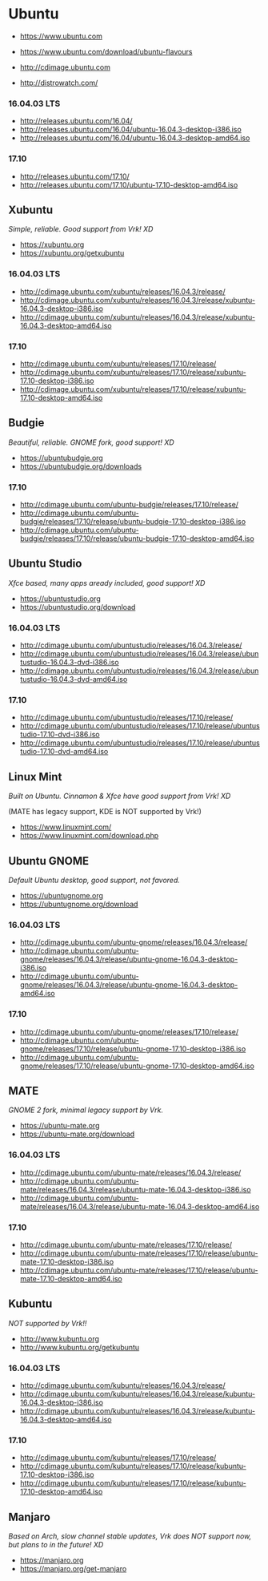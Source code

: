 # Ubuntu
- https://www.ubuntu.com
- https://www.ubuntu.com/download/ubuntu-flavours
- http://cdimage.ubuntu.com

- http://distrowatch.com/
### 16.04.03 LTS
- http://releases.ubuntu.com/16.04/
- http://releases.ubuntu.com/16.04/ubuntu-16.04.3-desktop-i386.iso
- http://releases.ubuntu.com/16.04/ubuntu-16.04.3-desktop-amd64.iso

### 17.10
- http://releases.ubuntu.com/17.10/
- http://releases.ubuntu.com/17.10/ubuntu-17.10-desktop-amd64.iso

## Xubuntu
*Simple, reliable. Good support from Vrk! XD*
- https://xubuntu.org
- https://xubuntu.org/getxubuntu

### 16.04.03 LTS
- http://cdimage.ubuntu.com/xubuntu/releases/16.04.3/release/
- http://cdimage.ubuntu.com/xubuntu/releases/16.04.3/release/xubuntu-16.04.3-desktop-i386.iso
- http://cdimage.ubuntu.com/xubuntu/releases/16.04.3/release/xubuntu-16.04.3-desktop-amd64.iso

### 17.10
- http://cdimage.ubuntu.com/xubuntu/releases/17.10/release/
- http://cdimage.ubuntu.com/xubuntu/releases/17.10/release/xubuntu-17.10-desktop-i386.iso
- http://cdimage.ubuntu.com/xubuntu/releases/17.10/release/xubuntu-17.10-desktop-amd64.iso

## Budgie
*Beautiful, reliable. GNOME fork, good support! XD*
- https://ubuntubudgie.org
- https://ubuntubudgie.org/downloads

### 17.10
- http://cdimage.ubuntu.com/ubuntu-budgie/releases/17.10/release/
- http://cdimage.ubuntu.com/ubuntu-budgie/releases/17.10/release/ubuntu-budgie-17.10-desktop-i386.iso
- http://cdimage.ubuntu.com/ubuntu-budgie/releases/17.10/release/ubuntu-budgie-17.10-desktop-amd64.iso

## Ubuntu Studio
*Xfce based, many apps aready included, good support! XD*
- https://ubuntustudio.org
- https://ubuntustudio.org/download

### 16.04.03 LTS
- http://cdimage.ubuntu.com/ubuntustudio/releases/16.04.3/release/
- http://cdimage.ubuntu.com/ubuntustudio/releases/16.04.3/release/ubuntustudio-16.04.3-dvd-i386.iso
- http://cdimage.ubuntu.com/ubuntustudio/releases/16.04.3/release/ubuntustudio-16.04.3-dvd-amd64.iso

### 17.10
- http://cdimage.ubuntu.com/ubuntustudio/releases/17.10/release/
- http://cdimage.ubuntu.com/ubuntustudio/releases/17.10/release/ubuntustudio-17.10-dvd-i386.iso
- http://cdimage.ubuntu.com/ubuntustudio/releases/17.10/release/ubuntustudio-17.10-dvd-amd64.iso

## Linux Mint
*Built on Ubuntu. Cinnamon & Xfce have good support from Vrk! XD*

(MATE has legacy support, KDE is NOT supported by Vrk!)
- https://www.linuxmint.com/
- https://www.linuxmint.com/download.php

## Ubuntu GNOME
*Default Ubuntu desktop, good support, not favored.*
- https://ubuntugnome.org
- https://ubuntugnome.org/download

### 16.04.03 LTS
- http://cdimage.ubuntu.com/ubuntu-gnome/releases/16.04.3/release/
- http://cdimage.ubuntu.com/ubuntu-gnome/releases/16.04.3/release/ubuntu-gnome-16.04.3-desktop-i386.iso
- http://cdimage.ubuntu.com/ubuntu-gnome/releases/16.04.3/release/ubuntu-gnome-16.04.3-desktop-amd64.iso

### 17.10
- http://cdimage.ubuntu.com/ubuntu-gnome/releases/17.10/release/
- http://cdimage.ubuntu.com/ubuntu-gnome/releases/17.10/release/ubuntu-gnome-17.10-desktop-i386.iso
- http://cdimage.ubuntu.com/ubuntu-gnome/releases/17.10/release/ubuntu-gnome-17.10-desktop-amd64.iso

## MATE
*GNOME 2 fork, minimal legacy support by Vrk.*
- https://ubuntu-mate.org
- https://ubuntu-mate.org/download

### 16.04.03 LTS
- http://cdimage.ubuntu.com/ubuntu-mate/releases/16.04.3/release/
- http://cdimage.ubuntu.com/ubuntu-mate/releases/16.04.3/release/ubuntu-mate-16.04.3-desktop-i386.iso
- http://cdimage.ubuntu.com/ubuntu-mate/releases/16.04.3/release/ubuntu-mate-16.04.3-desktop-amd64.iso

### 17.10
- http://cdimage.ubuntu.com/ubuntu-mate/releases/17.10/release/
- http://cdimage.ubuntu.com/ubuntu-mate/releases/17.10/release/ubuntu-mate-17.10-desktop-i386.iso
- http://cdimage.ubuntu.com/ubuntu-mate/releases/17.10/release/ubuntu-mate-17.10-desktop-amd64.iso

## Kubuntu
*NOT supported by Vrk!!*
- http://www.kubuntu.org
- http://www.kubuntu.org/getkubuntu

### 16.04.03 LTS
- http://cdimage.ubuntu.com/kubuntu/releases/16.04.3/release/
- http://cdimage.ubuntu.com/kubuntu/releases/16.04.3/release/kubuntu-16.04.3-desktop-i386.iso
- http://cdimage.ubuntu.com/kubuntu/releases/16.04.3/release/kubuntu-16.04.3-desktop-amd64.iso

### 17.10
- http://cdimage.ubuntu.com/kubuntu/releases/17.10/release/
- http://cdimage.ubuntu.com/kubuntu/releases/17.10/release/kubuntu-17.10-desktop-i386.iso
- http://cdimage.ubuntu.com/kubuntu/releases/17.10/release/kubuntu-17.10-desktop-amd64.iso

## Manjaro
*Based on Arch, slow channel stable updates, Vrk does NOT support now, but plans to in the future! XD*
- https://manjaro.org
- https://manjaro.org/get-manjaro
